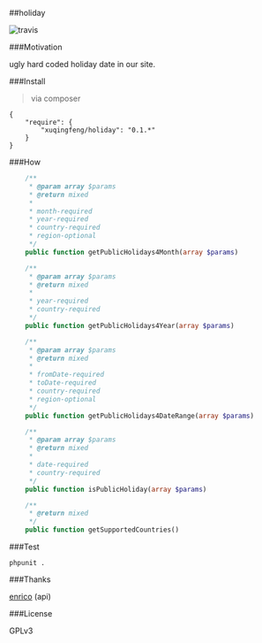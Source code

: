 ##holiday

![travis](https://travis-ci.org/xuqingfeng/holiday.svg)

###Motivation

ugly hard coded holiday date in our site.

###Install
>via composer

```
{
    "require": {
        "xuqingfeng/holiday": "0.1.*"
    }
}
```

###How

```php
    /**
     * @param array $params
     * @return mixed
     *
     * month-required
     * year-required
     * country-required
     * region-optional
     */
    public function getPublicHolidays4Month(array $params)

    /**
     * @param array $params
     * @return mixed
     *
     * year-required
     * country-required
     */
    public function getPublicHolidays4Year(array $params)

    /**
     * @param array $params
     * @return mixed
     *
     * fromDate-required
     * toDate-required
     * country-required
     * region-optional
     */
    public function getPublicHolidays4DateRange(array $params)

    /**
     * @param array $params
     * @return mixed
     *
     * date-required
     * country-required
     */
    public function isPublicHoliday(array $params)

    /**
     * @return mixed
     */
    public function getSupportedCountries()
```

###Test

`phpunit .`

###Thanks

[enrico](http://kayaposoft.com/enrico/)  (api)

###License

GPLv3


